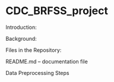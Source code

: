 # CDC_BRFSS_project

Introduction: 

Background:
    

Files in the Repository:

README.md – documentation file


Data Preprocessing Steps



